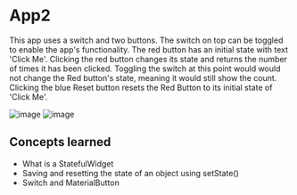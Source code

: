 # App2

This app uses a switch and two buttons. The switch on top can be toggled to enable the app's functionality. The red button has an initial state with text 'Click Me'. Clicking the red button changes its state and returns the number of times it has been clicked. Toggling the switch at this point would would not change the Red button's state, meaning it would still show the count. Clicking the blue Reset button resets the Red Button to its initial state of 'Click Me'.

![image](https://user-images.githubusercontent.com/60160747/122833074-3246cb00-d2a1-11eb-9824-9e78d8051eac.png)
![image](https://user-images.githubusercontent.com/60160747/122833094-370b7f00-d2a1-11eb-95b6-482dbad3d231.png)

## Concepts learned
- What is a StatefulWidget
- Saving and resetting the state of an object using setState()
- Switch and MaterialButton
